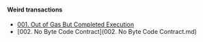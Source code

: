 #### Weird transactions

- [001. Out of Gas But Completed Execution](https://github.com/Great-Hill-Corporation/quickBlocks/blob/develop/docs/OSBEN/001.%20Out%20of%20Gas%20But%20Completed%20Execution.md)
- [002. No Byte Code Contract](002. No Byte Code Contract.md)
